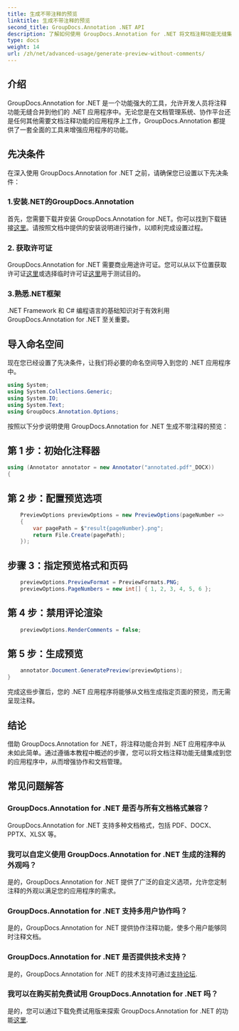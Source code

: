 ```yaml
---
title: 生成不带注释的预览
linktitle: 生成不带注释的预览
second_title: GroupDocs.Annotation .NET API
description: 了解如何使用 GroupDocs.Annotation for .NET 将文档注释功能无缝集成到 .NET 应用程序中。
type: docs
weight: 14
url: /zh/net/advanced-usage/generate-preview-without-comments/
---
```

## 介绍
GroupDocs.Annotation for .NET 是一个功能强大的工具，允许开发人员将注释功能无缝合并到他们的 .NET 应用程序中。无论您是在文档管理系统、协作平台还是任何其他需要文档注释功能的应用程序上工作，GroupDocs.Annotation 都提供了一套全面的工具来增强应用程序的功能。
## 先决条件
在深入使用 GroupDocs.Annotation for .NET 之前，请确保您已设置以下先决条件：
### 1.安装.NET的GroupDocs.Annotation
首先，您需要下载并安装 GroupDocs.Annotation for .NET。你可以找到下载链接[这里](https://releases.groupdocs.com/annotation/net/)。请按照文档中提供的安装说明进行操作，以顺利完成设置过程。
### 2. 获取许可证
GroupDocs.Annotation for .NET 需要商业用途许可证。您可以从以下位置获取许可证[这里](https://purchase.groupdocs.com/buy)或选择临时许可证[这里](https://purchase.groupdocs.com/temporary-license/)用于测试目的。
### 3.熟悉.NET框架
.NET Framework 和 C# 编程语言的基础知识对于有效利用 GroupDocs.Annotation for .NET 至关重要。

## 导入命名空间
现在您已经设置了先决条件，让我们将必要的命名空间导入到您的 .NET 应用程序中。

```csharp
using System;
using System.Collections.Generic;
using System.IO;
using System.Text;
using GroupDocs.Annotation.Options;
```

按照以下分步说明使用 GroupDocs.Annotation for .NET 生成不带注释的预览：
## 第 1 步：初始化注释器
```csharp
using (Annotator annotator = new Annotator("annotated.pdf"_DOCX))
{
```
## 第 2 步：配置预览选项
```csharp
    PreviewOptions previewOptions = new PreviewOptions(pageNumber =>
    {
        var pagePath = $"result{pageNumber}.png";
        return File.Create(pagePath);
    });
```
## 步骤 3：指定预览格式和页码
```csharp
    previewOptions.PreviewFormat = PreviewFormats.PNG;
    previewOptions.PageNumbers = new int[] { 1, 2, 3, 4, 5, 6 };
```
## 第 4 步：禁用评论渲染
```csharp
    previewOptions.RenderComments = false;
```
## 第 5 步：生成预览
```csharp
    annotator.Document.GeneratePreview(previewOptions);
}
```
完成这些步骤后，您的 .NET 应用程序将能够从文档生成指定页面的预览，而无需呈现注释。

## 结论
借助 GroupDocs.Annotation for .NET，将注释功能合并到 .NET 应用程序中从未如此简单。通过遵循本教程中概述的步骤，您可以将文档注释功能无缝集成到您的应用程序中，从而增强协作和文档管理。
## 常见问题解答
### GroupDocs.Annotation for .NET 是否与所有文档格式兼容？
GroupDocs.Annotation for .NET 支持多种文档格式，包括 PDF、DOCX、PPTX、XLSX 等。
### 我可以自定义使用 GroupDocs.Annotation for .NET 生成的注释的外观吗？
是的，GroupDocs.Annotation for .NET 提供了广泛的自定义选项，允许您定制注释的外观以满足您的应用程序的需求。
### GroupDocs.Annotation for .NET 支持多用户协作吗？
是的，GroupDocs.Annotation for .NET 提供协作注释功能，使多个用户能够同时注释文档。
### GroupDocs.Annotation for .NET 是否提供技术支持？
是的，GroupDocs.Annotation for .NET 的技术支持可通过[支持论坛](https://forum.groupdocs.com/c/annotation/10).
### 我可以在购买前免费试用 GroupDocs.Annotation for .NET 吗？
是的，您可以通过下载免费试用版来探索 GroupDocs.Annotation for .NET 的功能[这里](https://releases.groupdocs.com/).